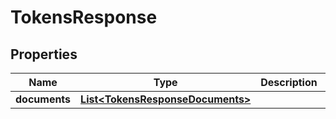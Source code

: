 
# TokensResponse

## Properties
Name | Type | Description | Notes
------------ | ------------- | ------------- | -------------
**documents** | [**List&lt;TokensResponseDocuments&gt;**](TokensResponseDocuments.md) |  |  [optional]



